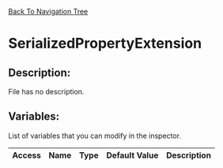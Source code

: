 [Back To Navigation Tree](https://wesleywh.github.io/GameDevRepo/docs/navigation.html)
# SerializedPropertyExtension

## Description:
File has no description.

## Variables:
List of variables that you can modify in the inspector.

|Access|Name|Type|Default Value|Description|
|---|---|---|---|---|
